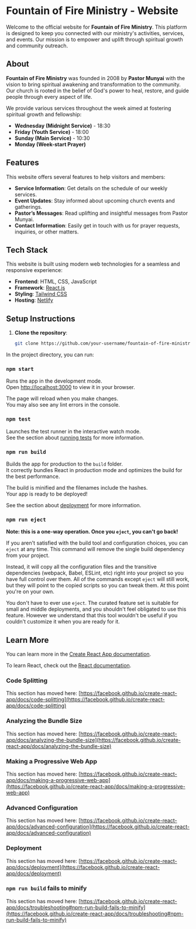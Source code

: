 # Fountain of Fire Ministry - Website

Welcome to the official website for **Fountain of Fire Ministry**. This platform is designed to keep you connected with our ministry's activities, services, and events. Our mission is to empower and uplift through spiritual growth and community outreach.

## About

**Fountain of Fire Ministry** was founded in 2008 by **Pastor Munyai** with the vision to bring spiritual awakening and transformation to the community. Our church is rooted in the belief of God's power to heal, restore, and guide people through every aspect of life.

We provide various services throughout the week aimed at fostering spiritual growth and fellowship:

- **Wednesday (Midnight Service)** - 18:30
- **Friday (Youth Service)** - 18:00
- **Sunday (Main Service)** - 10:30
- **Monday (Week-start Prayer)**

## Features

This website offers several features to help visitors and members:

- **Service Information**: Get details on the schedule of our weekly services.
- **Event Updates**: Stay informed about upcoming church events and gatherings.
- **Pastor’s Messages**: Read uplifting and insightful messages from Pastor Munyai.
- **Contact Information**: Easily get in touch with us for prayer requests, inquiries, or other matters.

## Tech Stack

This website is built using modern web technologies for a seamless and responsive experience:

- **Frontend**: HTML, CSS, JavaScript
- **Framework**: [React.js](https://reactjs.org/)
- **Styling**: [Tailwind CSS](https://tailwindcss.com/)
- **Hosting**: [Netlify](https://www.netlify.com/)

## Setup Instructions

1. **Clone the repository**:

   ```bash
   git clone https://github.com/your-username/fountain-of-fire-ministry.git


In the project directory, you can run:

### `npm start`

Runs the app in the development mode.\
Open [http://localhost:3000](http://localhost:3000) to view it in your browser.

The page will reload when you make changes.\
You may also see any lint errors in the console.

### `npm test`

Launches the test runner in the interactive watch mode.\
See the section about [running tests](https://facebook.github.io/create-react-app/docs/running-tests) for more information.

### `npm run build`

Builds the app for production to the `build` folder.\
It correctly bundles React in production mode and optimizes the build for the best performance.

The build is minified and the filenames include the hashes.\
Your app is ready to be deployed!

See the section about [deployment](https://facebook.github.io/create-react-app/docs/deployment) for more information.

### `npm run eject`

**Note: this is a one-way operation. Once you `eject`, you can't go back!**

If you aren't satisfied with the build tool and configuration choices, you can `eject` at any time. This command will remove the single build dependency from your project.

Instead, it will copy all the configuration files and the transitive dependencies (webpack, Babel, ESLint, etc) right into your project so you have full control over them. All of the commands except `eject` will still work, but they will point to the copied scripts so you can tweak them. At this point you're on your own.

You don't have to ever use `eject`. The curated feature set is suitable for small and middle deployments, and you shouldn't feel obligated to use this feature. However we understand that this tool wouldn't be useful if you couldn't customize it when you are ready for it.

## Learn More

You can learn more in the [Create React App documentation](https://facebook.github.io/create-react-app/docs/getting-started).

To learn React, check out the [React documentation](https://reactjs.org/).

### Code Splitting

This section has moved here: [https://facebook.github.io/create-react-app/docs/code-splitting](https://facebook.github.io/create-react-app/docs/code-splitting)

### Analyzing the Bundle Size

This section has moved here: [https://facebook.github.io/create-react-app/docs/analyzing-the-bundle-size](https://facebook.github.io/create-react-app/docs/analyzing-the-bundle-size)

### Making a Progressive Web App

This section has moved here: [https://facebook.github.io/create-react-app/docs/making-a-progressive-web-app](https://facebook.github.io/create-react-app/docs/making-a-progressive-web-app)

### Advanced Configuration

This section has moved here: [https://facebook.github.io/create-react-app/docs/advanced-configuration](https://facebook.github.io/create-react-app/docs/advanced-configuration)

### Deployment

This section has moved here: [https://facebook.github.io/create-react-app/docs/deployment](https://facebook.github.io/create-react-app/docs/deployment)

### `npm run build` fails to minify

This section has moved here: [https://facebook.github.io/create-react-app/docs/troubleshooting#npm-run-build-fails-to-minify](https://facebook.github.io/create-react-app/docs/troubleshooting#npm-run-build-fails-to-minify)
